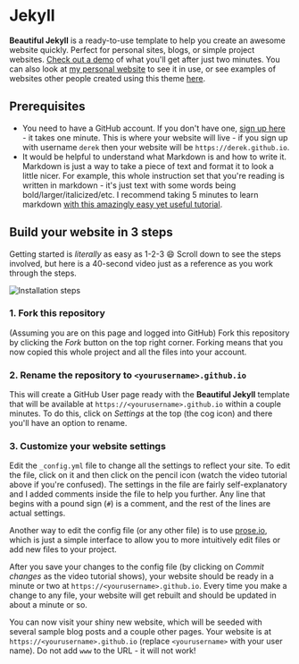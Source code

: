 # Jekyll

**Beautiful Jekyll** is a ready-to-use template to help you create an awesome website quickly. Perfect for personal sites, blogs, or simple project websites.  [Check out a demo](https://deanattali.com/beautiful-jekyll) of what you'll get after just two minutes.  You can also look at [my personal website](https://deanattali.com) to see it in use, or see examples of websites other people created using this theme [here](#showcased-users-success-stories).


## Prerequisites

- You need to have a GitHub account. If you don't have one, [sign up here](https://github.com/join) - it takes one minute. This is where your website will live - if you sign up with username `derek` then your website will be `https://derek.github.io`.
- It would be helpful to understand what Markdown is and how to write it. Markdown is just a way to take a piece of text and format it to look a little nicer.  For example, this whole instruction set that you're reading is written in markdown - it's just text with some words being bold/larger/italicized/etc. I recommend taking 5 minutes to learn markdown [with this amazingly easy yet useful tutorial](https://markdowntutorial.com/).

## Build your website in 3 steps

Getting started is *literally* as easy as 1-2-3 :smile:
Scroll down to see the steps involved, but here is a 40-second video just as a reference as you work through the steps.

![Installation steps](install-steps.gif)

### 1. Fork this repository

(Assuming you are on this page and logged into GitHub) Fork this repository by clicking the *Fork* button on the top right corner. Forking means that you now copied this whole project and all the files into your account.

### 2. Rename the repository to `<yourusername>.github.io`

This will create a GitHub User page ready with the **Beautiful Jekyll** template that will be available at `https://<yourusername>.github.io` within a couple minutes.  To do this, click on *Settings* at the top (the cog icon) and there you'll have an option to rename.

### 3. Customize your website settings

Edit the `_config.yml` file to change all the settings to reflect your site. To edit the file, click on it and then click on the pencil icon (watch the video tutorial above if you're confused).  The settings in the file are fairly self-explanatory and I added comments inside the file to help you further. Any line that begins with a pound sign (`#`) is a comment, and the rest of the lines are actual settings.

Another way to edit the config file (or any other file) is to use [prose.io](https://prose.io/), which is just a simple interface to allow you to more intuitively edit files or add new files to your project.

After you save your changes to the config file (by clicking on *Commit changes* as the video tutorial shows), your website should be ready in a minute or two at `https://<yourusername>.github.io`. Every time you make a change to any file, your website will get rebuilt and should be updated in about a minute or so.

You can now visit your shiny new website, which will be seeded with several sample blog posts and a couple other pages. Your website is at `https://<yourusername>.github.io` (replace `<yourusername>` with your user name). Do not add `www` to the URL - it will not work!
